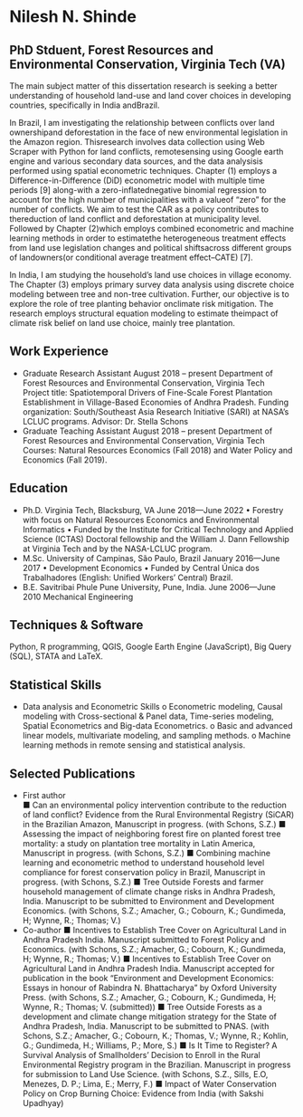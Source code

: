# Nilesh N. Shinde
## PhD Stduent, Forest Resources and Environmental Conservation, Virginia Tech (VA)

The main subject matter of this dissertation research is seeking a better understanding of household land-use and land cover choices in developing countries, specifically in India andBrazil. 

In Brazil, I am investigating the relationship between conflicts over land ownershipand deforestation in the face of new environmental legislation in the Amazon region. Thisresearch involves data collection using Web Scraper with Python for land conflicts, remotesensing using Google earth engine and various secondary data sources, and the data analysisis performed using spatial econometric techniques. Chapter (1) employs a Difference-in-Difference (DiD) econometric model with multiple time periods [9] along-with a zero-inflatednegative binomial regression to account for the high number of municipalities with a valueof “zero” for the number of conflicts. We aim to test the CAR as a policy contributes to thereduction of land conflict and deforestation at municipality level. Followed by Chapter (2)which employs combined econometric and machine learning methods in order to estimatethe heterogeneous treatment effects from land use legislation changes and political shiftsacross different groups of landowners(or conditional average treatment effect–CATE) [7].

In India, I am studying the household’s land use choices in village economy. The Chapter (3) employs primary survey data analysis using discrete choice modeling between tree and non-tree cultivation. Further, our objective is to explore the role of tree planting behavior onclimate risk mitigation. The research employs structural equation modeling to estimate theimpact of climate risk belief on land use choice, mainly tree plantation.

## Work Experience
* Graduate Research Assistant	August 2018 – present
Department of Forest Resources and Environmental Conservation, Virginia Tech	
Project title: Spatiotemporal Drivers of Fine-Scale Forest Plantation Establishment in Village-Based Economies of Andhra Pradesh. Funding organization:  South/Southeast Asia Research Initiative (SARI) at NASA’s LCLUC programs. 
Advisor:  Dr.  Stella Schons
* Graduate Teaching Assistant	August 2018 – present
Department of Forest Resources and Environmental Conservation, Virginia Tech 
Courses: Natural Resources Economics (Fall 2018) and Water Policy and Economics (Fall 2019).
## Education
* Ph.D. Virginia Tech, Blacksburg, VA	June 2018—June 2022
•	Forestry with focus on Natural Resources Economics and Environmental Informatics 
•	Funded by the Institute for Critical Technology and Applied Science (ICTAS) Doctoral fellowship and the William J. Dann Fellowship at Virginia Tech and by the NASA-LCLUC program.
* M.Sc. University of Campinas, São Paulo, Brazil	January 2016—June 2017 
•	Development Economics 
•	Funded by Central Única dos Trabalhadores (English: Unified Workers’ Central) Brazil. 
* B.E. Savitribai Phule Pune University, Pune, India.	June 2006—June 2010
Mechanical Engineering	

## Techniques & Software
 
Python, R programming, QGIS, Google Earth Engine (JavaScript), Big Query (SQL), STATA and LaTeX. 

## Statistical Skills 
*	Data analysis and Econometric Skills 
o	Econometric modeling, Causal modeling with Cross-sectional & Panel data, Time-series modeling, Spatial Econometrics and Big-data Econometrics.
o	Basic and advanced linear models, multivariate modeling, and sampling methods. 
o	Machine learning methods in remote sensing and statistical analysis. 

## Selected Publications
* First author  
■	Can an environmental policy intervention contribute to the reduction of land conflict?  Evidence from the Rural Environmental Registry (SiCAR) in the Brazilian Amazon, Manuscript in progress. (with Schons, S.Z.) 
■	Assessing the impact of neighboring forest fire on planted forest tree mortality:   a study on plantation tree mortality in Latin America, Manuscript in progress. (with Schons, S.Z.) 
■	Combining machine learning and econometric method to understand household level compliance for forest conservation policy in Brazil, Manuscript in progress. (with Schons, S.Z.) 
■	Tree Outside Forests and farmer household management of climate change risks in Andhra Pradesh, India.   Manuscript to be submitted to Environment and Development Economics. (with Schons, S.Z.; Amacher, G.; Cobourn, K.; Gundimeda, H; Wynne, R.; Thomas; V.)
* Co-author
■	Incentives to Establish Tree Cover on Agricultural Land in Andhra Pradesh India.  Manuscript submitted to Forest Policy and Economics. (with Schons, S.Z.; Amacher, G.; Cobourn, K.; Gundimeda, H; Wynne, R.; Thomas; V.) 
■	Incentives to Establish Tree Cover on Agricultural Land in Andhra Pradesh India. Manuscript accepted for publication in the book “Environment and Development Economics: Essays in honour of Rabindra N. Bhattacharya” by Oxford University Press. (with Schons, S.Z.; Amacher, G.; Cobourn, K.; Gundimeda, H; Wynne, R.; Thomas; V. (submitted))
■	Tree Outside Forests as a development and climate change mitigation strategy for the State of Andhra Pradesh, India. Manuscript to be submitted to PNAS. (with Schons, S.Z.; Amacher, G.; Cobourn, K.; Thomas, V.; Wynne, R.; Kohlin, G.; Gundimeda, H.; Williams, P.; More, S.) 
■	Is It Time to Register? A Survival Analysis of Smallholders’ Decision to Enroll in the Rural Environmental Registry program in the Brazilian. Manuscript in progress for submission to Land Use Science. (with Schons, S.Z., Sills, E.O, Menezes, D. P.; Lima, E.; Merry, F.)
■	Impact of Water Conservation Policy on Crop Burning Choice: Evidence from India (with Sakshi Upadhyay)



